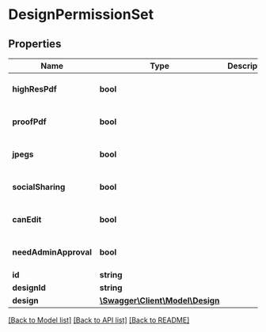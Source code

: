 # DesignPermissionSet

## Properties
Name | Type | Description | Notes
------------ | ------------- | ------------- | -------------
**highResPdf** | **bool** |  | [optional] [default to false]
**proofPdf** | **bool** |  | [optional] [default to false]
**jpegs** | **bool** |  | [optional] [default to false]
**socialSharing** | **bool** |  | [optional] [default to false]
**canEdit** | **bool** |  | [optional] [default to false]
**needAdminApproval** | **bool** |  | [optional] [default to false]
**id** | **string** |  | [optional] 
**designId** | **string** |  | [optional] 
**design** | [**\Swagger\Client\Model\Design**](Design.md) |  | [optional] 

[[Back to Model list]](../README.md#documentation-for-models) [[Back to API list]](../README.md#documentation-for-api-endpoints) [[Back to README]](../README.md)


